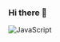 ### Hi there 👋

![JavaScript](https://img.shields.io/static/v1?label=JS&message=JavaScript&color=yellow)
